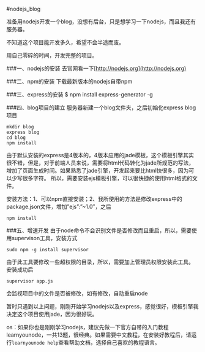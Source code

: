 #nodejs_blog

准备用nodejs开发一个blog，没想有后台，只是想学习一下nodejs，而且我还有服务器。

不知道这个项目能开发多久，希望不会半途而废。

用自己零碎的时间，开发完整的项目。

###一、nodejs的安装
去官网看一下[http://nodejs.org](http://nodejs.org)

###二、npm的安装
下载最新版本的nodejs自带npm

###三、express的安装
    $ npm install express-generator -g

###四、blog项目的建立
服务器新建一个blog文件夹，之后初始化express blog项目

    mkdir blog
    express blog
    cd blog
    npm install

由于默认安装的express是4版本的，4版本应用的jade模板，这个模板引擎其实很不错，但是，对于前端人员来说，需要将html代码转化为jade所规范的写法，增加了页面生成时间。如果熟悉了jade引擎，开发起来要比html快很多，因为可以少写很多字符。 所以，需要安装ejs模板引擎，可以很快捷的使用html格式的文件。 

安装方法：1、可以npm直接安装；2、我所使用的方法是修改express中的package.json文件，增加”ejs”:”~1.0″，之后

    npm install

###五、增速开发
由于node命令不会识别文件是否修改而且重启，所以，需要使用supervison工具，安装方式

    sudo npm -g install supervisor

由于此工具要修改一些超权限的目录，所以，需要加上管理员权限安装此工具。 安装成功后

    supervisor app.js

会监视项目中的文件是否被修改，如有修改，自动重启node

暂时只遇到以上问题，刚刚开始学习nodejs以及express，感觉很好，模板引擎我决定这个项目使用jade，因为很好玩。

os：如果你也是刚刚学习nodejs，建议先做一下官方自带的入门教程learnyounode，一共13题，很经典。如果需要中文教程，在安装好教程后，请运行`learnyounode help`查看帮助文档，选择自己喜欢的教程语言。
